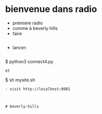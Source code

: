 # bienvenue dans radio
- premiere radio
- comme à beverly hills
- faire 
```
```
- lancer:

```
```
$ python3 connect4.py
```
et
```
$ sh mysite.sh
```
- visit http://localhost:8081



# beverly-hills
